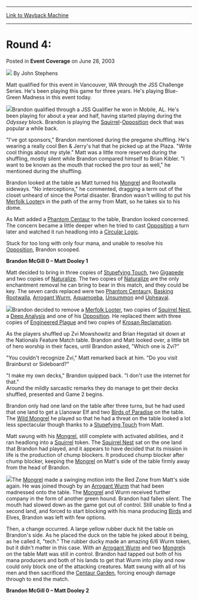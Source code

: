 
---
[Link to Wayback Machine](https://web.archive.org/web/20220630065806/https://magic.wizards.com/en/articles/archive/event-coverage/round-4-2003-06-28)

[_metadata_:author]:- "John Stephens"
[_metadata_:description]:- "Matt qualified for this event in Vancouver, WA through the JSS Challenge Series. He's been playing this game for three years. He's playing Blue-Green Madness in this event today.Brandon qualified through a JSS Qualifier he won in Mobile, AL. He's been playing for about a year and half, having started playing during the Odyssey block. Brandon is playing the Squirrel-Opposition"
[_metadata_:generator]:- "Drupal 7 (http://drupal.org)"
[_metadata_:node]:- "791191"
[_metadata_:publish_date]:- "2003-06-28"
[_metadata_:source]:- "div-main-content"
[_metadata_:title]:- "Round 4:"
[_metadata_:wayback_capture_timestamp]:- "2022-06-30 06:58:06"
[_metadata_:wayback_raw_url]:- "https://web.archive.org/web/20220630065806id_/https://magic.wizards.com/en/articles/archive/event-coverage/round-4-2003-06-28"
[_metadata_:wayback_url]:- "https://magic.wizards.com/en/articles/archive/event-coverage/round-4-2003-06-28"
---


Round 4:
========



 Posted in **Event Coverage**
 on June 28, 2003 






![](https://media.magic.wizards.com/styles/auth_small/public/generic-avatar-150_595.png)
By John Stephens











Matt qualified for this event in Vancouver, WA through the JSS Challenge Series. He's been playing this game for three years. He's playing Blue-Green Madness in this event today.

![](https://media.magic.wizards.com/image_legacy_migration/sideboard/images/natus03/a810.jpg)Brandon qualified through a JSS Qualifier he won in Mobile, AL. He's been playing for about a year and half, having started playing during the *Odyssey* block. Brandon is playing the [Squirrel](https://gatherer.wizards.com/Pages/Card/Details.aspx?name=Squirrel)-[Opposition](https://gatherer.wizards.com/Pages/Card/Details.aspx?name=Opposition) deck that was popular a while back. 

"I've got sponsors," Brandon mentioned during the pregame shuffling. He's wearing a really cool Ben & Jerry's hat that he picked up at the Plaza. "Write cool things about my style." Matt was a little more reserved during the shuffling, mostly silent while Brandon compared himself to Brian Kibler. "I want to be known as the mouth that rocked the pro tour as well," he mentioned during the shuffling. 

Brandon looked at the table as Matt turned his [Mongrel](https://gatherer.wizards.com/Pages/Card/Details.aspx?name=Mongrel) and Rootwalla sideways. "No interceptions," he commented, dragging a term out of the closet unheard of since the Portal disaster. Brandon wasn't willing to put his [Merfolk Looter](https://gatherer.wizards.com/Pages/Card/Details.aspx?name=Merfolk+Looter)s in the path of the army from Matt, so he takes six to his dome.

As Matt added a [Phantom Centaur](https://gatherer.wizards.com/Pages/Card/Details.aspx?name=Phantom+Centaur) to the table, Brandon looked concerned. The concern became a little deeper when he tried to cast [Opposition](https://gatherer.wizards.com/Pages/Card/Details.aspx?name=Opposition) a turn later and watched it run headlong into a [Circular Logic](https://gatherer.wizards.com/Pages/Card/Details.aspx?name=Circular+Logic).

Stuck for too long with only four mana, and unable to resolve his [Opposition](https://gatherer.wizards.com/Pages/Card/Details.aspx?name=Opposition), Brandon scooped.

**Brandon McGill 0 – Matt Dooley 1**

Matt decided to bring in three copies of [Stupefying Touch](https://gatherer.wizards.com/Pages/Card/Details.aspx?name=Stupefying+Touch), two [Gigapede](https://gatherer.wizards.com/Pages/Card/Details.aspx?name=Gigapede) and two copies of [Naturalize](https://gatherer.wizards.com/Pages/Card/Details.aspx?name=Naturalize). The two copies of [Naturalize](https://gatherer.wizards.com/Pages/Card/Details.aspx?name=Naturalize) are the only enchantment removal he can bring to bear in this match, and they could be key. The seven cards replaced were two [Phantom Centaur](https://gatherer.wizards.com/Pages/Card/Details.aspx?name=Phantom+Centaur)s, [Basking Rootwalla](https://gatherer.wizards.com/Pages/Card/Details.aspx?name=Basking+Rootwalla), [Arrogant Wurm](https://gatherer.wizards.com/Pages/Card/Details.aspx?name=Arrogant+Wurm), [Aquamoeba](https://gatherer.wizards.com/Pages/Card/Details.aspx?name=Aquamoeba), [Unsummon](https://gatherer.wizards.com/Pages/Card/Details.aspx?name=Unsummon) and [Upheaval](https://gatherer.wizards.com/Pages/Card/Details.aspx?name=Upheaval).

![](https://media.magic.wizards.com/image_legacy_migration/sideboard/images/natus03/a811.jpg)Brandon decided to remove a [Merfolk Looter](https://gatherer.wizards.com/Pages/Card/Details.aspx?name=Merfolk+Looter), two copies of [Squirrel Nest](https://gatherer.wizards.com/Pages/Card/Details.aspx?name=Squirrel+Nest), a [Deep Analysis](https://gatherer.wizards.com/Pages/Card/Details.aspx?name=Deep+Analysis) and one of his [Opposition](https://gatherer.wizards.com/Pages/Card/Details.aspx?name=Opposition). He replaced them with three copies of [Engineered Plague](https://gatherer.wizards.com/Pages/Card/Details.aspx?name=Engineered+Plague) and two copies of [Krosan Reclamation](https://gatherer.wizards.com/Pages/Card/Details.aspx?name=Krosan+Reclamation). 

As the players shuffled up Zvi Mowshowitz and Brian Hegstad sit down at the Nationals Feature Match table. Brandon and Matt looked over, a little bit of hero worship in their faces, until Brandon asked, "Which one is Zvi?"

"You couldn't recognize Zvi," Matt remarked back at him. "Do you visit Brainburst or Sideboard?"

"I make my own decks," Brandon quipped back. "I don't use the internet for that."  
 Around the mildly sarcastic remarks they do manage to get their decks shuffled, presented and Game 2 begins.

Brandon only had one land on the table after three turns, but he had used that one land to get a Llanowar Elf and two [Birds of Paradise](https://gatherer.wizards.com/Pages/Card/Details.aspx?name=Birds+of+Paradise) on the table. The [Wild Mongrel](https://gatherer.wizards.com/Pages/Card/Details.aspx?name=Wild+Mongrel) he played so that he had a threat on the table looked a lot less spectacular though thanks to a [Stupefying Touch](https://gatherer.wizards.com/Pages/Card/Details.aspx?name=Stupefying+Touch) from Matt. 

Matt swung with his [Mongrel](https://gatherer.wizards.com/Pages/Card/Details.aspx?name=Mongrel), still complete with activated abilities, and it ran headlong into a [Squirrel](https://gatherer.wizards.com/Pages/Card/Details.aspx?name=Squirrel) token. The [Squirrel Nest](https://gatherer.wizards.com/Pages/Card/Details.aspx?name=Squirrel+Nest) sat on the one land that Brandon had played, and it appears to have decided that its mission in life is the production of chump blockers. It produced chump blocker after chump blocker, keeping the [Mongrel](https://gatherer.wizards.com/Pages/Card/Details.aspx?name=Mongrel) on Matt's side of the table firmly away from the head of Brandon.

![](https://media.magic.wizards.com/image_legacy_migration/sideboard/images/natus03/a809.jpg)The [Mongrel](https://gatherer.wizards.com/Pages/Card/Details.aspx?name=Mongrel) made a swinging motion into the Red Zone from Matt's side again. He was joined though by an [Arrogant Wurm](https://gatherer.wizards.com/Pages/Card/Details.aspx?name=Arrogant+Wurm) that had been madnessed onto the table. The [Mongrel](https://gatherer.wizards.com/Pages/Card/Details.aspx?name=Mongrel) and Wurm received further company in the form of another green hound. Brandon had fallen silent. The mouth had slowed down as the game got out of control. Still unable to find a second land, and forced to start blocking with his mana producing [Birds](https://gatherer.wizards.com/Pages/Card/Details.aspx?name=Birds) and Elves, Brandon was left with few options.

Then, a change occurred. A large yellow rubber duck hit the table on Brandon's side. As he placed the duck on the table he joked about it being, as he called it, "tech." The rubber ducky made an amazing 6/6 Wurm token, but it didn't matter in this case. With an [Arrogant Wurm](https://gatherer.wizards.com/Pages/Card/Details.aspx?name=Arrogant+Wurm) and two [Mongrel](https://gatherer.wizards.com/Pages/Card/Details.aspx?name=Mongrel)s on the table Matt was still in control. Brandon had tapped out both of his mana producers and both of his lands to get that Wurm into play and now could only block one of the attacking creatures. Matt swung with all of his men and then sacrificed the [Centaur Garden](https://gatherer.wizards.com/Pages/Card/Details.aspx?name=Centaur+Garden), forcing enough damage through to end the match.

**Brandon McGill 0 – Matt Dooley 2**







